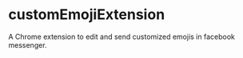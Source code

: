 # customEmojiExtension
A Chrome extension to edit and send customized emojis in facebook messenger.
